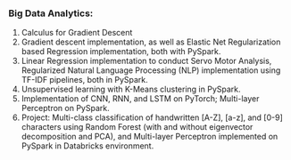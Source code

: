 ### Big Data Analytics:
1. Calculus for Gradient Descent
2. Gradient descent implementation, as well as Elastic Net Regularization based Regression implementation, both with PySpark.
3. Linear Regression implementation to conduct Servo Motor Analysis, Regularized Natural Language Processing (NLP) implementation using TF-IDF pipelines, both in PySpark. 
4. Unsupervised learning with K-Means clustering in PySpark.
5. Implementation of CNN, RNN, and LSTM on PyTorch; Multi-layer Perceptron on PySpark.
6. Project: Multi-class classification of handwritten [A-Z], [a-z], and [0-9] characters using Random Forest (with and without eigenvector decomposition and PCA), and Multi-layer Perceptron implemented on PySpark in Databricks environment.
